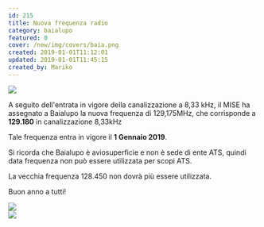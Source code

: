 ```yaml
---
id: 215
title: Nuova frequenza radio
category: baialupo
featured: 0
cover: /new/img/covers/baia.png
created: 2019-01-01T11:12:01
updated: 2019-01-01T11:45:15
created_by: Mariko
---
```


<img  src="/new/img/covers/baia.png" class="float-start mr-3 mb-4 w-[300px]" />

A seguito dell'entrata in vigore della canalizzazione a 8,33 kHz, il MISE ha assegnato a Baialupo la nuova frequenza di 129,175MHz, che corrisponde a <strong>129.180</strong> in canalizzazione 8,33kHz

Tale frequenza entra in vigore il <strong>1 Gennaio 2019</strong>.

Si ricorda che Baialupo è aviosuperficie e non è sede di ente ATS, quindi data frequenza non può essere utilizzata per scopi ATS.

La vecchia frequenza 128.450 non dovrà più essere utilizzata.

Buon anno a tutti!

<div class="flex flex-col sm:flex-row gap-1">
    <div><img class="w-full max-w-lg mb-4" src="/new/img/avio/baia-radio-833.png"/></div>
    <div><img class="w-full max-w-lg" src="/new/img/avio/rettifica.png"/></div>
</div>
